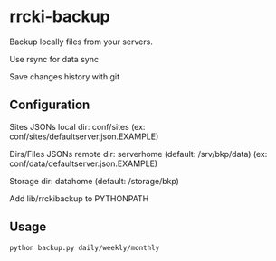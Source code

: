 rrcki-backup
============
Backup locally files from your servers.

Use rsync for data sync

Save changes history with git

Configuration
-------------
Sites JSONs local dir: conf/sites (ex: conf/sites/defaultserver.json.EXAMPLE)

Dirs/Files JSONs remote dir: serverhome (default: /srv/bkp/data) (ex: conf/data/defaultserver.json.EXAMPLE)

Storage dir: datahome (default: /storage/bkp)

Add lib/rrckibackup to PYTHONPATH

Usage
-----
    python backup.py daily/weekly/monthly
